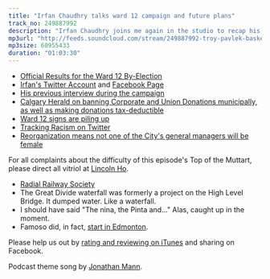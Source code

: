 ```yaml
---
title: "Irfan Chaudhry talks ward 12 campaign and future plans"
track_no: 249887992
description: "Irfan Chaudhry joins me again in the studio to recap his campaign, talk future plans, and play a game or two"
mp3url: "http://feeds.soundcloud.com/stream/249887992-troy-pavlek-basket-of-yegs-002-irfan-chaudhry-talks-ward-12-campaign-and-future-plans.mp3"
mp3size: 60955433
duration: "01:03:30"
---
```


* [Official Results for the Ward 12 By-Election](http://www.edmonton.ca/city_government/by-election.aspx)
* [Irfan's Twitter Account](https://twitter.com/irfanward12) and [Facebook Page](https://www.facebook.com/IrfanWard12/)
* [His previous interview during the campaign](http://basketofyegs.com/episode/2016/01/26/3-Irfan-Chaudhry-Interview/)
* [Calgary Herald on banning Corporate and Union Donations municipally, as well as making donations tax-deductible](http://calgaryherald.com/news/politics/municipal-politicians-press-for-tax-deductible-donations)
* [Ward 12 signs are piling up](http://globalnews.ca/video/2505730/ward-12-byelection-signs-are-piling-up)
* [Tracking Racism on Twitter](https://uofa.ualberta.ca/news-and-events/newsarticles/2014/july/tracking-racism-on-twitter)
* [Reorganization means not one of the City's general managers will be female](http://edmontonjournal.com/news/local-news/hitting-the-glass-pyramids-glass-ceiling-reorganization-highlights-gender-imbalance-at-edmonton-city-hall)

For all complaints about the difficulty of this episode's Top of the Muttart, please direct all vitriol at [Lincoln Ho](https://twitter.com/yegventures).

* [Radial Railway Society](http://www.edmonton-radial-railway.ab.ca/)
* The Great Divide waterfall was formerly a project on the High Level Bridge. It dumped water. Like a waterfall.
* I should have said "The nina, the Pinta and..." Alas, caught up in the moment.
* Famoso did, in fact, [start in Edmonton](http://www.cbc.ca/news/canada/edmonton/famoso-neapolitan-pizzeria-making-plenty-of-dough-1.2572793).

Please help us out by [rating and reviewing on iTunes]({{site.itunes_url}}) and sharing on Facebook.

Podcast theme song by [Jonathan Mann](http://songaday.org).


